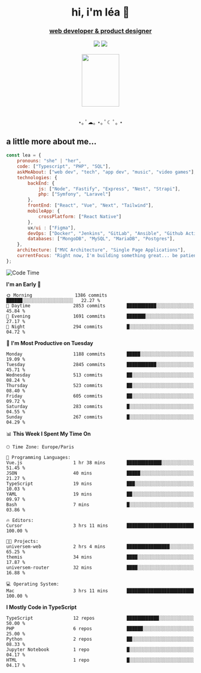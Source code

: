 <h1 align="center">hi, i'm léa 🌙</h1>
<h3 align="center"><ins>web developer & product designer</ins></h3>  
<div align="center">
  <a href="https://www.linkedin.com/in/lea-reiter22/"><img src="https://img.shields.io/badge/LinkedIn-0077B5?style=for-the-badge&logo=linkedin&logoColor=white"/></a>
  <a href="mailto:lea.reiter@outlook.fr"><img src="https://img.shields.io/badge/Contact-2A2A2A?style=for-the-badge&logo=minutemailer&logoColor=white"/></a>
</div>
<br>
  <div align="center">  <img src="https://github.com/xmnchild/xmnchild/blob/main/1702415560_StardewValleyHappyGreyCat.png" height="140" width="100"/>
</div>
<br>
  <p align="center">
                 ⋆｡ ﾟ☁︎｡ ⋆｡ ﾟ☾ ﾟ｡ ⋆
  </p>
  <h2>a little more about me...</h2>
  
```js
const lea = {
    pronouns: "she" | "her",
    code: ["Typescript", "PHP", "SQL"],
    askMeAbout: ["web dev", "tech", "app dev", "music", "video games"],
    technologies: {
        backEnd: {
            js: ["Node", "Fastify", "Express", "Nest", "Strapi"],
            php: ["Symfony", "Laravel"]
        },
        frontEnd: ["React", "Vue", "Next", "Tailwind"],
        mobileApp: {
            crossPlatform: ["React Native"]
        },
        ux/ui : ["Figma"],
        devOps: ["Docker", "Jenkins", "GitLab", "Ansible", "Github Actions"],
        databases: ["MongoDB", "MySQL", "MariaDB", "Postgres"],
    },
    architecture: ["MVC Architecture", "Single Page Applications"],
    currentFocus: "Right now, I'm building something great... be patient.",
};
```
<!--START_SECTION:waka-->
![Code Time](http://img.shields.io/badge/Code%20Time-464%20hrs%206%20mins-blue)

**I'm an Early 🐤** 

```text
🌞 Morning                1386 commits        ██████░░░░░░░░░░░░░░░░░░░   22.27 % 
🌆 Daytime                2853 commits        ███████████░░░░░░░░░░░░░░   45.84 % 
🌃 Evening                1691 commits        ███████░░░░░░░░░░░░░░░░░░   27.17 % 
🌙 Night                  294 commits         █░░░░░░░░░░░░░░░░░░░░░░░░   04.72 % 
```
📅 **I'm Most Productive on Tuesday** 

```text
Monday                   1188 commits        █████░░░░░░░░░░░░░░░░░░░░   19.09 % 
Tuesday                  2845 commits        ███████████░░░░░░░░░░░░░░   45.71 % 
Wednesday                513 commits         ██░░░░░░░░░░░░░░░░░░░░░░░   08.24 % 
Thursday                 523 commits         ██░░░░░░░░░░░░░░░░░░░░░░░   08.40 % 
Friday                   605 commits         ██░░░░░░░░░░░░░░░░░░░░░░░   09.72 % 
Saturday                 283 commits         █░░░░░░░░░░░░░░░░░░░░░░░░   04.55 % 
Sunday                   267 commits         █░░░░░░░░░░░░░░░░░░░░░░░░   04.29 % 
```


📊 **This Week I Spent My Time On** 

```text
🕑︎ Time Zone: Europe/Paris

💬 Programming Languages: 
Vue.js                   1 hr 38 mins        █████████████░░░░░░░░░░░░   51.45 % 
JSON                     40 mins             █████░░░░░░░░░░░░░░░░░░░░   21.27 % 
TypeScript               19 mins             ███░░░░░░░░░░░░░░░░░░░░░░   10.03 % 
YAML                     19 mins             ██░░░░░░░░░░░░░░░░░░░░░░░   09.97 % 
Bash                     7 mins              █░░░░░░░░░░░░░░░░░░░░░░░░   03.86 % 

🔥 Editors: 
Cursor                   3 hrs 11 mins       █████████████████████████   100.00 % 

🐱‍💻 Projects: 
universem-web            2 hrs 4 mins        ████████████████░░░░░░░░░   65.25 % 
themis                   34 mins             ████░░░░░░░░░░░░░░░░░░░░░   17.87 % 
universem-router         32 mins             ████░░░░░░░░░░░░░░░░░░░░░   16.88 % 

💻 Operating System: 
Mac                      3 hrs 11 mins       █████████████████████████   100.00 % 
```

**I Mostly Code in TypeScript** 

```text
TypeScript               12 repos            ████████████░░░░░░░░░░░░░   50.00 % 
PHP                      6 repos             ██████░░░░░░░░░░░░░░░░░░░   25.00 % 
Python                   2 repos             ██░░░░░░░░░░░░░░░░░░░░░░░   08.33 % 
Jupyter Notebook         1 repo              █░░░░░░░░░░░░░░░░░░░░░░░░   04.17 % 
HTML                     1 repo              █░░░░░░░░░░░░░░░░░░░░░░░░   04.17 % 
```




<!--END_SECTION:waka-->
